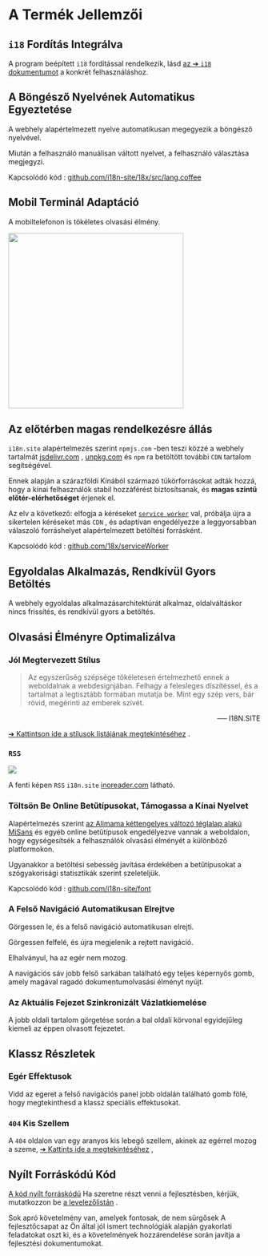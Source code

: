 # A Termék Jellemzői

## `i18` Fordítás Integrálva

A program beépített `i18` fordítással rendelkezik, lásd [az ➔ `i18` dokumentumot](/i18) a konkrét felhasználáshoz.

## A Böngésző Nyelvének Automatikus Egyeztetése

A webhely alapértelmezett nyelve automatikusan megegyezik a böngésző nyelvével.

Miután a felhasználó manuálisan váltott nyelvet, a felhasználó választása megjegyzi.

Kapcsolódó kód : [github.com/i18n-site/18x/src/lang.coffee](https://github.com/i18n-site/18x/blob/main/src/lang.coffee)

## Mobil Terminál Adaptáció

A mobiltelefonon is tökéletes olvasási élmény.

<img src="//p.3ti.site/1721379497.avif" width="350px">

## <a rel=id href="#ha" id="ha"></a> Az előtérben magas rendelkezésre állás

`i18n.site` alapértelmezés szerint `npmjs.com` -ben teszi közzé a webhely tartalmát [jsdelivr.com](//jsdelivr.com) , [unpkg.com](//unpkg.com) és `npm` ra betöltött további `CDN` tartalom segítségével.

Ennek alapján a szárazföldi Kínából származó tükörforrásokat adták hozzá, hogy a kínai felhasználók stabil hozzáférést biztosítsanak, és **magas szintű előtér-elérhetőséget** érjenek el.

Az elv a következő: elfogja a kéréseket [`service worker`](https://developer.mozilla.org/docs/Web/API/Service_Worker_API) val, próbálja újra a sikertelen kéréseket más `CDN` , és adaptívan engedélyezze a leggyorsabban válaszoló forráshelyet alapértelmezett betöltési forrásként.

Kapcsolódó kód : [github.com/18x/serviceWorker](https://github.com/i18n-site/18x/tree/main/serviceWorker)

## Egyoldalas Alkalmazás, Rendkívül Gyors Betöltés

A webhely egyoldalas alkalmazásarchitektúrát alkalmaz, oldalváltáskor nincs frissítés, és rendkívül gyors a betöltés.

## Olvasási Élményre Optimalizálva

### Jól Megtervezett Stílus

> Az egyszerűség szépsége tökéletesen értelmezhető ennek a weboldalnak a webdesignjában.
> Felhagy a felesleges díszítéssel, és a tartalmat a legtisztább formában mutatja be.
> Mint egy szép vers, bár rövid, megérinti az emberek szívét.

<p style="text-align:right">── I18N.SITE</p>

[➔ Kattintson ide a stílusok listájának megtekintéséhez](/i18n.site/md/styl) .

### `RSS`

![](//p.3ti.site/1725541085.avif)

A fenti képen `RSS` `i18n.site` [inoreader.com](//inoreader.com) látható.

### Töltsön Be Online Betűtípusokat, Támogassa a Kínai Nyelvet

Alapértelmezés szerint [az Alimama kéttengelyes változó téglalap alakú](https://www.iconfont.cn/fonts/detail?cnid=pOvFIr086ADR) [MiSans](https://hyperos.mi.com/font/zh/download/) és egyéb online betűtípusok engedélyezve vannak a weboldalon, hogy egységesítsék a felhasználók olvasási élményét a különböző platformokon.

Ugyanakkor a betöltési sebesség javítása érdekében a betűtípusokat a szógyakorisági statisztikák szerint szeleteljük.

Kapcsolódó kód : [github.com/i18n-site/font](https://github.com/i18n-site/font)

### A Felső Navigáció Automatikusan Elrejtve

Görgessen le, és a felső navigáció automatikusan elrejti.

Görgessen felfelé, és újra megjelenik a rejtett navigáció.

Elhalványul, ha az egér nem mozog.

A navigációs sáv jobb felső sarkában található egy teljes képernyős gomb, amely magával ragadó dokumentumolvasási élményt nyújt.

### Az Aktuális Fejezet Szinkronizált Vázlatkiemelése

A jobb oldali tartalom görgetése során a bal oldali körvonal egyidejűleg kiemeli az éppen olvasott fejezetet.

## Klassz Részletek

### Egér Effektusok

Vidd az egeret a felső navigációs panel jobb oldalán található gomb fölé, hogy megtekinthesd a klassz speciális effektusokat.

### `404` Kis Szellem

A `404` oldalon van egy aranyos kis lebegő szellem, akinek az egérrel mozog a szeme, [➔ Kattints ide a megtekintéséhez](/404) ,

## Nyílt Forráskódú Kód

[A kód nyílt forráskódú](/i18n.site/c/src) Ha szeretne részt venni a fejlesztésben, kérjük, mutatkozzon be [a levelezőlistán](//groups.google.com/u/2/g/i18n-site) .

Sok apró követelmény van, amelyek fontosak, de nem sürgősek A fejlesztőcsapat az Ön által jól ismert technológiák alapján gyakorlati feladatokat oszt ki, és a követelmények hozzárendelése során javítja a fejlesztési dokumentumokat.